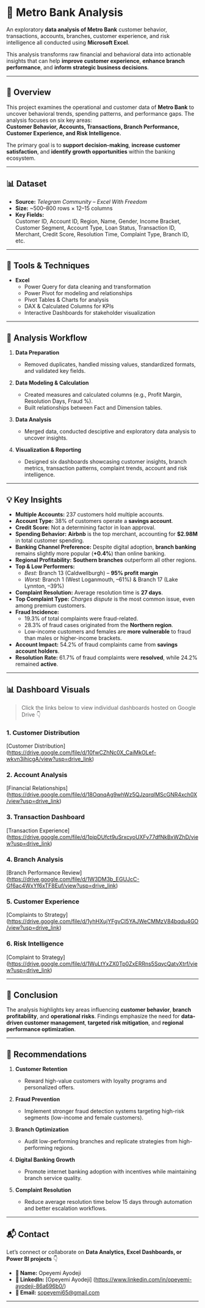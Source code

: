 # 🏦 Metro Bank Analysis  

An exploratory **data analysis of Metro Bank** customer behavior, transactions, accounts, branches, customer experience, and risk intelligence all conducted using **Microsoft Excel**.  

This analysis transforms raw financial and behavioral data into actionable insights that can help **improve customer experience**, **enhance branch performance**, and **inform strategic business decisions**.  

---

## 📘 Overview  
This project examines the operational and customer data of **Metro Bank** to uncover behavioral trends, spending patterns, and performance gaps.  The analysis focuses on six key areas:  
**Customer Behavior, Accounts, Transactions, Branch Performance, Customer Experience, and Risk Intelligence.**  

The primary goal is to **support decision-making**, **increase customer satisfaction**, and **identify growth opportunities** within the banking ecosystem.  

---

## 📊 Dataset  
- **Source:** *Telegram Community – Excel With Freedom*  
- **Size:** ~500–800 rows × 12–15 columns  
- **Key Fields:**  
  Customer ID, Account ID, Region, Name, Gender, Income Bracket, Customer Segment, Account Type, Loan Status, Transaction ID, Merchant, Credit Score, Resolution Time, Complaint Type, Branch ID, etc.  

---

## 🧰 Tools & Techniques  
- **Excel**
  - Power Query for data cleaning and transformation  
  - Power Pivot for modeling and relationships  
  - Pivot Tables & Charts for analysis  
  - DAX & Calculated Columns for KPIs  
  - Interactive Dashboards for stakeholder visualization  

---

## 🔎 Analysis Workflow  

1. **Data Preparation**  
   - Removed duplicates, handled missing values, standardized formats, and validated key fields.   

2. **Data Modeling & Calculation**  
   - Created measures and calculated columns (e.g., Profit Margin, Resolution Days, Fraud %).  
   - Built relationships between Fact and Dimension tables.

3. **Data Analysis**  
   - Merged data, conducted desciptive and exploratory data analysis to uncover insights. 

4. **Visualization & Reporting**  
   - Designed six dashboards showcasing customer insights, branch metrics, transaction patterns, complaint trends, account and risk intelligence.  

---

## 💡 Key Insights  

- **Multiple Accounts:** 237 customers hold multiple accounts.  
- **Account Type:** 38% of customers operate a **savings account**.  
- **Credit Score:** Not a determining factor in loan approval.  
- **Spending Behavior:** **Airbnb** is the top merchant, accounting for **$2.98M** in total customer spending.  
- **Banking Channel Preference:** Despite digital adoption, **branch banking** remains slightly more popular (**+0.4%**) than online banking.  
- **Regional Profitability:** **Southern branches** outperform all other regions.  
- **Top & Low Performers:**  
  - *Best:* Branch 13 (Caldwellburgh) – **95% profit margin**  
  - *Worst:* Branch 1 (West Loganmouth, –61%) & Branch 17 (Lake Lynnton, –39%)  
- **Complaint Resolution:** Average resolution time is **27 days**.  
- **Top Complaint Type:** *Charges dispute* is the most common issue, even among premium customers.  
- **Fraud Incidence:**  
  - 19.3% of total complaints were fraud-related.  
  - 28.3% of fraud cases originated from the **Northern region**.  
  - Low-income customers and females are **more vulnerable** to fraud than males or higher-income brackets.  
- **Account Impact:** 54.2% of fraud complaints came from **savings account holders**.  
- **Resolution Rate:** 61.7% of fraud complaints were **resolved**, while 24.2% remained **active**.  

---

## 📊 Dashboard Visuals  

> Click the links below to view individual dashboards hosted on Google Drive 👇  

### 1. Customer Distribution  
[Customer Distribution] (https://drive.google.com/file/d/10fwCZhNc0X_CaiMkOLef-wkvn3ihicgA/view?usp=drive_link)

### 2. Account Analysis  
[Financial Relationships] (https://drive.google.com/file/d/18OqnqAg9whWz5QJzqrqlMScGNR4xch0X/view?usp=drive_link)

### 3. Transaction Dashboard  
[Transaction Experience] (https://drive.google.com/file/d/1pjpDUfct9uSrxcyoUXFv77dfNkBxWZhD/view?usp=drive_link)

### 4. Branch Analysis  
[Branch Performance Review] (https://drive.google.com/file/d/1W3DM3b_EGUJcC-Gf6ac4WxYf6xTF8Euf/view?usp=drive_link)

### 5. Customer Experience  
[Complaints to Strategy] (https://drive.google.com/file/d/1yhHXujYFgvCI5YAJWeCMMzV84bqdu4GO/view?usp=drive_link)

### 6. Risk Intelligence  
[Complaint to Strategy] (https://drive.google.com/file/d/1WuLtYxZX0Tp0ZxERRns5SqycQatvXtrf/view?usp=drive_link)

---

## 🧾 Conclusion  
The analysis highlights key areas influencing **customer behavior**, **branch profitability**, and **operational risks**.  Findings emphasize the need for **data-driven customer management**, **targeted risk mitigation**, and **regional performance optimization**.  

---

## 🎯 Recommendations  

1. **Customer Retention**  
   - Reward high-value customers with loyalty programs and personalized offers.  

2. **Fraud Prevention**  
   - Implement stronger fraud detection systems targeting high-risk segments (low-income and female customers).  

3. **Branch Optimization**  
   - Audit low-performing branches and replicate strategies from high-performing regions.  

4. **Digital Banking Growth**  
   - Promote internet banking adoption with incentives while maintaining branch service quality.  

5. **Complaint Resolution**  
   - Reduce average resolution time below 15 days through automation and better escalation workflows.  

---

## 📬 Contact  

Let’s connect or collaborate on **Data Analytics, Excel Dashboards, or Power BI projects** 👇  

- **👤 Name:** Opeyemi Ayodeji  
- **🔗 LinkedIn:** [Opeyemi Ayodeji] (https://www.linkedin.com/in/opeyemi-ayodeji-86a696b0/)  
- **📧 Email:** sopeyemi65@gmail.com  

---
